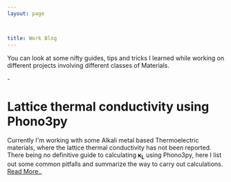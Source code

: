 ```yaml
---
layout: page



title: Work Blog
---
```


You can look at some nifty guides, tips and tricks I learned while working on different projects involving different classes of Materials.

-<h1>Lattice thermal conductivity using Phono3py</h1>
Currently I'm working with some Alkali metal based Thermoelectric materials, where the lattice thermal conductivity has not been
reported. There being no definitive guide to calculating <b>&kappa;<sub>L</sub></b> using Phono3py, here I list out some common pitfalls and summarize the way to carry out calculations. <a href=http://s-utkarsh.github.io/k_lattice>Read More..</a>
